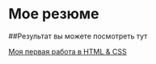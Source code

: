 # Мое резюме

##Результат вы можете посмотреть тут

[Моя первая работа в HTML & CSS](https://anastasiadud.github.io/resume/)

